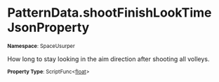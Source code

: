 # PatternData.shootFinishLookTime JsonProperty

<small>**Namespace**: SpaceUsurper</small>

How long to stay looking in the aim direction after shooting all volleys.

<small>**Property Type**: ScriptFunc&lt;[float](https://docs.microsoft.com/en-us/dotnet/api/system.single?view=netframework-4.5)&gt;</small>

